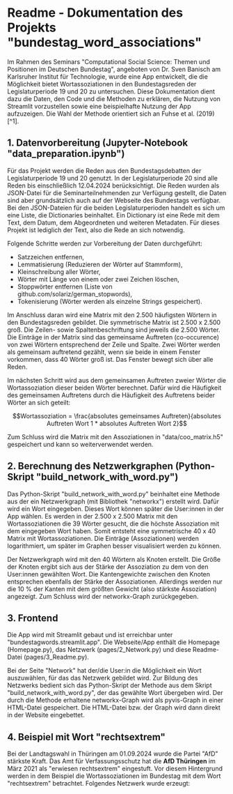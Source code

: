 # Readme - Dokumentation des Projekts "bundestag_word_associations"
Im Rahmen des Seminars "Computational Social Science: Themen und Positionen im Deutschen Bundestag", angeboten von Dr. Sven Banisch am Karlsruher Institut für Technologie, wurde eine App entwickelt, die die Möglichkeit bietet Wortassoziationen in den Bundestagsreden der Legislaturperiode 19 und 20 zu untersuchen. Diese Dokumentation dient dazu die Daten, den Code und die Methoden zu erklären, die Nutzung von Streamlit vorzustellen sowie eine beispielhafte Nutzung der App aufzuzeigen. Die Wahl der Methode orientiert sich an Fuhse et al. (2019) [^1].

## 1. Datenvorbereitung (Jupyter-Notebook "data_preparation.ipynb")
Für das Projekt werden die Reden aus den Bundestagsdebatten der Legislaturperiode 19 und 20 genutzt. In der Legislaturperiode 20 sind alle Reden bis einschließlich 12.04.2024 berücksichtigt. Die Reden wurden als JSON-Datei für die Seminarteilnehmenden zur Verfügung gestellt, die Daten sind aber grundsätzlich auch auf der Webseite des Bundestags verfügbar. Bei den JSON-Dateien für die beiden Legislaturperioden handelt es sich um eine Liste, die Dictionaries beinhaltet. Ein Dictionary ist eine Rede mit dem Text, dem Datum, dem Abgeordneten und weiteren Metadaten. Für dieses Projekt ist lediglich der Text, also die Rede an sich notwendig.

Folgende Schritte werden zur Vorbereitung der Daten durchgeführt:
- Satzzeichen entfernen,
- Lemmatisierung (Reduzieren der Wörter auf Stammform),
- Kleinschreibung aller Wörter,
- Wörter mit Länge von einem oder zwei Zeichen löschen,
- Stoppwörter entfernen (Liste von github.com/solariz/german_stopwords),
- Tokenisierung (Wörter werden als einzelne Strings gespeichert).

Im Anschluss daran wird eine Matrix mit den 2.500 häufigsten Wörtern in den Bundestagsreden gebildet. Die symmetrische Matrix ist 2.500 x 2.500 groß. Die Zeilen- sowie Spaltenbeschriftung sind jeweils die 2.500 Wörter. Die Einträge in der Matrix sind das gemeinsame Auftreten (co-occurence) von zwei Wörtern entsprechend der Zeile und Spalte. Zwei Wörter werden als gemeinsam auftretend gezählt, wenn sie beide in einem Fenster vorkommen, dass 40 Wörter groß ist. Das Fenster bewegt sich über alle Reden.

Im nächsten Schritt wird aus dem gemeinsamen Auftreten zweier Wörter die Wortassoziation dieser beiden Wörter berechnet. Dafür wird die Häufigkeit des gemeinsamen Auftretens durch die Häufigkeit des Auftretens beider Wörter an sich geteilt:

$$Wortassoziation = \frac{absolutes gemeinsames Auftreten}{absolutes Auftreten Wort 1 * absolutes Auftreten Wort 2}$$

Zum Schluss wird die Matrix mit den Assoziationen in "data/coo_matrix.h5" gespeichert und kann so weiterverwendet werden.

## 2. Berechnung des Netzwerkgraphen (Python-Skript "build_network_with_word.py")

Das Python-Skript "build_network_with_word.py" beinhaltet eine Methode aus der ein Netzwerkgraph (mit Bibliothek "networkx") erstellt wird. Dafür wird ein Wort eingegeben. Dieses Wort können später die User:innen in der App wählen. Es werden in der 2.500 x 2.500 Matrix mit den Wortassoziationen die 39 Wörter gesucht, die die höchste Assoziation mit dem eingegeben Wort haben. Somit entsteht eine symmetrische 40 x 40 Matrix mit Wortassoziationen. Die Einträge (Assoziationen) werden logarithmiert, um später im Graphen besser visualisiert werden zu können.

Der Netzwerkgraph wird mit den 40 Wörtern als Knoten erstellt. Die Größe der Knoten ergibt sich aus der Stärke der Assoziation zu dem von den User:innen gewählten Wort. Die Kantengewichte zwischen den Knoten entsprechen ebenfalls der Stärke der Assoziationen. Allerdings werden nur die 10 % der Kanten mit dem größten Gewicht (also stärkste Assoziation) angezeigt. Zum Schluss wird der networkx-Graph zurückgegeben.

## 3. Frontend

Die App wird mit Streamlit gebaut und ist erreichbar unter "bundestagwords.streamlit.app". Die Webseite/App enthält die Homepage (Homepage.py), das Netzwerk (pages/2_Network.py) und diese Readme-Datei (pages/3_Readme.py).

Bei der Seite "Network" hat der/die User:in die Möglichkeit ein Wort auszuwählen, für das das Netzwerk gebildet wird. Zur Bildung des Netzwerks bedient sich das Python-Skript der Methode aus dem Skript "build_network_with_word.py", der das gewählte Wort übergeben wird. Der durch die Methode erhaltene networkx-Graph wird als pyvis-Graph in einer HTML-Datei gespeichert. Die HTML-Datei bzw. der Graph wird dann direkt in der Website eingebettet.

## 4. Beispiel mit Wort "rechtsextrem"

Bei der Landtagswahl in Thüringen am 01.09.2024 wurde die Partei "AfD" stärkste Kraft. Das Amt für Verfassungsschutz hat die **AfD Thüringen** im März 2021 als "erwiesen rechtsextrem" eingestuft.  Vor diesem Hintergrund werden in dem Beispiel die Wortassoziationen im Bundestag mit dem Wort "rechtsextrem" betrachtet. Folgendes Netzwerk wurde erzeugt:

